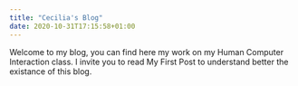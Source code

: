 ```yaml
---
title: "Cecilia's Blog"
date: 2020-10-31T17:15:58+01:00
---
```

Welcome to my blog, you can find here my work on my Human Computer Interaction class. 
I invite you to read My First Post to understand better the existance of this blog.


